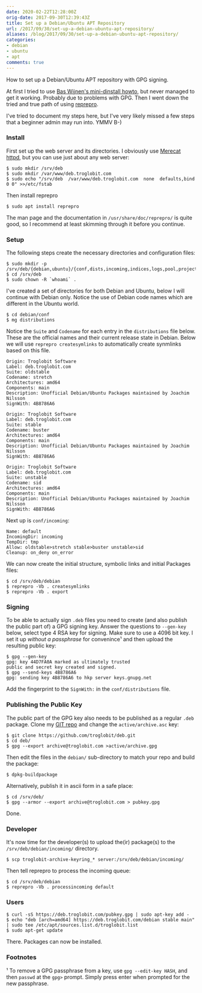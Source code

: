 ```yaml
---
date: 2020-02-22T12:28:00Z
orig-date: 2017-09-30T12:39:43Z
title: Set up a Debian/Ubuntu APT Repository
url: /2017/09/30/set-up-a-debian-ubuntu-apt-repository/
aliases: /blog/2017/09/30/set-up-a-debian-ubuntu-apt-repository/
categories:
- debian
- ubuntu
- apt
comments: true
---
```


How to set up a Debian/Ubuntu APT repository with GPG signing.

At first I tried to use [Bas Wijnen's mini-dinstall howto][1], but never
managed to get it working.  Probably due to problems with GPG.  Then I
went down the tried and true path of using [reprepro][2].

I've tried to document my steps here, but I've very likely missed a few
steps that a beginner admin may run into. YMMV B-)

<!--more-->


### Install

First set up the web server and its directories.  I obviously use
[Merecat httpd][3], but you can use just about any web server:

    $ sudo mkdir /srv/deb
    $ sudo mkdir /var/www/deb.troglobit.com
    $ sudo echo "/srv/deb  /var/www/deb.troglobit.com  none  defaults,bind  0 0" >>/etc/fstab

Then install reprepro

    $ sudo apt install reprepro

The man page and the documentation in `/usr/share/doc/reprepro/` is
quite good, so I recommend at least skimming through it before you
continue.


### Setup

The following steps create the necessary directories and configuration
files:

    $ sudo mkdir -p /srv/deb/{debian,ubuntu}/{conf,dists,incoming,indices,logs,pool,project,tmp}
    $ cd /srv/deb
    $ sudo chown -R `whoami` .

I've created a set of directories for both Debian and Ubuntu, below I
will continue with Debian only.  Notice the use of Debian code names
which are different in the Ubuntu world.

    $ cd debian/conf
    $ mg distributions

Notice the `Suite` and `Codename` for each entry in the `distributions`
file below.  These are the official names and their current release
state in Debian.  Below we will use `reprepro createsymlinks` to
automatically create synmlinks based on this file.

    Origin: Troglobit Software
    Label: deb.troglobit.com
    Suite: oldstable
    Codename: stretch
    Architectures: amd64
    Components: main
    Description: Unofficial Debian/Ubuntu Packages maintained by Joachim Nilsson
    SignWith: 4B8786A6
    
    Origin: Troglobit Software
    Label: deb.troglobit.com
    Suite: stable
    Codename: buster
    Architectures: amd64
    Components: main
    Description: Unofficial Debian/Ubuntu Packages maintained by Joachim Nilsson
    SignWith: 4B8786A6
    
    Origin: Troglobit Software
    Label: deb.troglobit.com
    Suite: unstable
    Codename: sid
    Architectures: amd64
    Components: main
    Description: Unofficial Debian/Ubuntu Packages maintained by Joachim Nilsson
    SignWith: 4B8786A6

Next up is `conf/incoming`:

    Name: default
    IncomingDir: incoming
    TempDir: tmp
    Allow: oldstable>stretch stable>buster unstable>sid
    Cleanup: on_deny on_error

We can now create the initial structure, symbolic links and initial
Packages files:

    $ cd /srv/deb/debian
    $ reprepro -Vb . createsymlinks
    $ reprepro -Vb . export


### Signing

To be able to actually sign `.deb` files you need to create (and also
publish the public part of) a GPG signing key.  Answer the questions to
`--gen-key` below, select type 4 RSA key for signing.  Make sure to use
a 4096 bit key.  I set it up *without a passphrase* for convenince¹ and
then upload the resulting public key:

    $ gpg --gen-key
    gpg: key 44D7FA0A marked as ultimately trusted
    public and secret key created and signed.
    $ gpg --send-keys 4B8786A6
    gpg: sending key 4B8786A6 to hkp server keys.gnupg.net

Add the fingerprint to the `SignWith:` in the `conf/distributions` file.


### Publishing the Public Key

The public part of the GPG key also needs to be published as a regular
`.deb` package.  Clone my [GIT repo](https://github.com/troglobit/deb)
and change the `active/archive.asc` key:

    $ git clone https://github.com/troglobit/deb.git
    $ cd deb/
    $ gpg --export archive@troglobit.com >active/archive.gpg

Then edit the files in the `debian/` sub-directory to match your repo
and build the package:

    $ dpkg-buildpackage

Alternatively, publish it in ascii form in a safe place:

    $ cd /srv/deb/
    $ gpg --armor --export archive@troglobit.com > pubkey.gpg

Done.


### Developer

It's now time for the developer(s) to upload the(ir) package(s) to the
`/srv/deb/debian/incoming/` directory.

    $ scp troglobit-archive-keyring_* server:/srv/deb/debian/incoming/

Then tell reprepro to process the incoming queue:

    $ cd /srv/deb/debian
    $ reprepro -Vb . processincoming default


### Users

    $ curl -sS https://deb.troglobit.com/pubkey.gpg | sudo apt-key add -
    $ echo "deb [arch=amd64] https://deb.troglobit.com/debian stable main" | sudo tee /etc/apt/sources.list.d/troglobit.list
    $ sudo apt-get update

There.  Packages can now be installed.


### Footnotes

¹ To remove a GPG passphrase from a key, use `gpg --edit-key HASH`, and
then `passwd` at the `gpg>` prompt.  Simply press enter when prompted
for the new passphrase.


[1]: https://debian-administration.org/article/717/Setting_up_a_personal_secure_apt_repository
[2]: https://debian-administration.org/article/286/Setting_up_your_own_APT_repository_with_upload_support
[3]: https://github.com/troglobit/merecat
